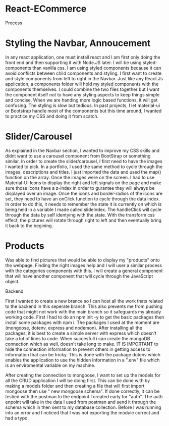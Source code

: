 # React-ECommerce


Process

<h1>Styling the Navbar, Annoucement </h1>

<p>In any react application, one must install react and I am first only doing the front end and then supporting it with Node.JS later. I will be using styled-components than vanilla css. I am using styled components because it can avoid conflicts between child components and styling. I first want to create and style components from left to right in the Navbar. Just like any React.Js application, a components folder will hold my styled components with the components themselves. I could combine the two files together but I want the component itself not to have any styling aspects to keep things simple and concise. When we are handing more logic based functions, it will get confusing. The styling is slow but tedious. In past projects, I let material-ui or Bootstrap handle most of the components but this time around, I wanted to practice my CSS and doing it from scatch.</p>


<h1>Slider/Carousel</h1>

<p> As explained in the Navbar section, I wanted to improve my CSS skills and didnt want to use a carousel component from BootStrap or something similar. In order to create the slider/carousel, I first need to have the images I wanted to pick. In a portfolio, I used the same method to cycle through the images, descriptions and titles. I just imported the data and used the map() function on the array. Once the images were on the screen. I had to use Material-UI Icons to display the right and left signals on the page and make sure those icons have a z-index in order to gurantee they will always be displayed over an image. Once the icons and border-radios of the icons are set, they need to have an onClick function to cycle through the data index. In order to do this, it needs to remember the state it is currently on which is being held in a variable I made called slideIndex. The handleClick will cycle through the data by self identying with the state. With the transform css effect, the pictures will rotate through right to left and then eventually bring it back to the begining.</p>


<h1>Products</h1>

<p>Was able to find pictures that would be able to display my "products" onto the webpage. Finding the right images help and I will user a similar process with the categories components with this. I will create a general component that will have another component that will cycle through the JavaScript object.<p>






Backend

<p>First I wanted to create a new brance so I can host all the work thats related to the backend in this seperate branch. This also prevents me from pushing code that might not work with the main branch so it safeguards my already working code. First I had to do an npm init -y to get the basic packages then install some packages with npm i. The packages I used at the moment are (mongoose, dotenv, express and nodemon). After installing all the packages, it is best to create a simple server with express which doesn't take a lot of lines to code. When succesfull i can create the mongoDB connection which as well, doesn't take long to make. IT IS IMPORTANT to hide the connection information to prevent others in getting access to information that can be tricky. This is done with the package dotenv which enables the application to use the hidden information in a ".env" file which is an enviromental variable on my machine.</p>


<p>After creating the connection to mongoose, I want to set up the models for all the CRUD application I will be doing first. This can be done with by making a models folder and then creating a file that will first import mongoose then use " new mongoose schema". If done correctly, it can be testied with the postman to the endpoint I created early for "auth". The auth enpoint will take in the data I used from postman and send it through the schema which in then sent to my database collection. Before I was running into an error and I noticed that I was not exporting the module correct and had a typo.</p>
